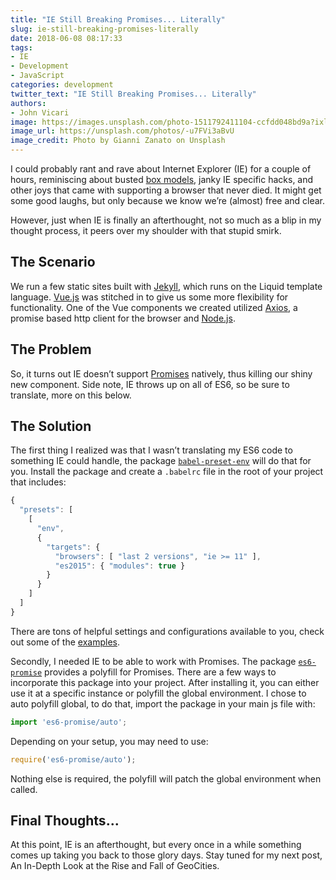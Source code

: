 ```yaml
---
title: "IE Still Breaking Promises... Literally"
slug: ie-still-breaking-promises-literally
date: 2018-06-08 08:17:33
tags:
- IE
- Development
- JavaScript
categories: development
twitter_text: "IE Still Breaking Promises... Literally"
authors: 
- John Vicari
image: https://images.unsplash.com/photo-1511792411104-ccfdd048bd9a?ixlib=rb-0.3.5&ixid=eyJhcHBfaWQiOjEyMDd9&s=e0cce28b17368ee9531f75b0ee198e2a&auto=format&fit=crop&w=2850&q=80
image_url: https://unsplash.com/photos/-u7FVi3aBvU
image_credit: Photo by Gianni Zanato on Unsplash
---
```


I could probably rant and rave about Internet Explorer (IE) for a couple of hours, reminiscing about busted [box models](http://www.456bereastreet.com/archive/200612/internet_explorer_and_the_css_box_model/), janky IE specific hacks, and other joys that came with supporting a browser that never died. It might get some good laughs, but only because we know we’re (almost) free and clear.

However, just when IE is finally an afterthought, not so much as a blip in my thought process, it peers over my shoulder with that stupid smirk.

## The Scenario

We run a few static sites built with [Jekyll](https://jekyllrb.com/), which runs on the Liquid template language. [Vue.js](https://vuejs.org/) was stitched in to give us some more flexibility for functionality. One of the Vue components we created utilized [Axios](https://github.com/axios/axios), a promise based http client for the browser and [Node.js](https://nodejs.org/en/).

## The Problem

So, it turns out IE doesn’t support [Promises](https://developer.mozilla.org/en-US/docs/Web/JavaScript/Reference/Global_Objects/Promise) natively, thus killing our shiny new component. Side note, IE throws up on all of ES6, so be sure to translate, more on this below.

## The Solution

The first thing I realized was that I wasn’t translating my ES6 code to something IE could handle, the package [`babel-preset-env`](https://babeljs.io/docs/plugins/preset-env/) will do that for you. Install the package and create a `.babelrc` file in the root of your project that includes:

```javascript
{
  "presets": [
    [
      "env",
      {
        "targets": {
          "browsers": [ "last 2 versions", "ie >= 11" ],
          "es2015": { "modules": true }
        }
      }
    ]
  ]
}
```
There are tons of helpful settings and configurations available to you, check out some of the [examples](https://babeljs.io/docs/plugins/preset-env/#examples).

Secondly, I needed IE to be able to work with Promises. The package [`es6-promise`](https://github.com/stefanpenner/es6-promise) provides a polyfill for Promises. There are a few ways to incorporate this package into your project. After installing it, you can either use it at a specific instance or polyfill the global environment. I chose to auto polyfill global, to do that, import the package in your main js file with:
```javascript
import 'es6-promise/auto';
```
Depending on your setup, you may need to use:
```javascript
require('es6-promise/auto');
```
Nothing else is required, the polyfill will patch the global environment when called.

## Final Thoughts...

At this point, IE is an afterthought, but every once in a while something comes up taking you back to those glory days. Stay tuned for my next post, An In-Depth Look at the Rise and Fall of GeoCities.
